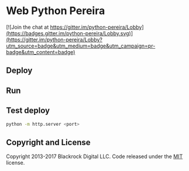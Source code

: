 # Web Python Pereira

[![Join the chat at https://gitter.im/python-pereira/Lobby](https://badges.gitter.im/python-pereira/Lobby.svg)](https://gitter.im/python-pereira/Lobby?utm_source=badge&utm_medium=badge&utm_campaign=pr-badge&utm_content=badge)

## Deploy

## Run


## Test deploy

```bash
python -m http.server <port>
```

## Copyright and License

Copyright 2013-2017 Blackrock Digital LLC. Code released under the [MIT](https://github.com/BlackrockDigital/startbootstrap-creative/blob/gh-pages/LICENSE) license.
